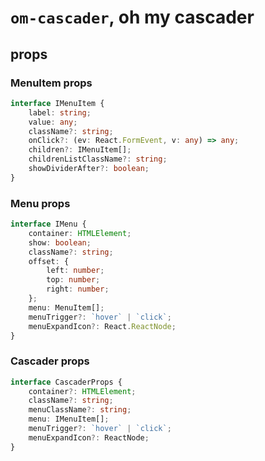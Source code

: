 # `om-cascader`, oh my cascader

## props

### MenuItem props
```typescript
interface IMenuItem {
    label: string;
    value: any;
    className?: string;
    onClick?: (ev: React.FormEvent, v: any) => any;
    children?: IMenuItem[];
    childrenListClassName?: string;
    showDividerAfter?: boolean;
}
```

### Menu props
```typescript
interface IMenu {
    container: HTMLElement;
    show: boolean;
    className?: string;
    offset: {
        left: number;
        top: number;
        right: number;
    };
    menu: MenuItem[];
    menuTrigger?: `hover` | `click`;
    menuExpandIcon?: React.ReactNode;
}
```

### Cascader props
```typescript
interface CascaderProps {
    container?: HTMLElement;
    className?: string;
    menuClassName?: string;
    menu: IMenuItem[];
    menuTrigger?: `hover` | `click`;
    menuExpandIcon?: ReactNode;
}
```
